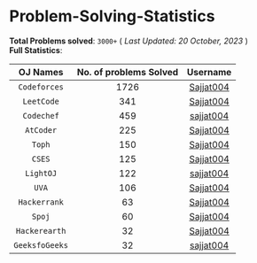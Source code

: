 # Problem-Solving-Statistics

**Total Problems solved**: `3000+`  ( *Last Updated: 20 October, 2023* ) <br>
**Full Statistics**:

| OJ Names         | No. of problems Solved  | Username         |
|:----------------:|:-----------------------:|:----------------:|
|`Codeforces`|1726|[Sajjat004](https://codeforces.com/profile/Sajjat004)|
|`LeetCode`|341|[Sajjat004](https://leetcode.com/Sajjat004/)|
|`Codechef`|459|[sajjat004](https://www.codechef.com/users/sajjat004)|
|`AtCoder`|225|[Sajjat004](https://atcoder.jp/users/Sajjat004)|
|`Toph`|150|[Sajjat004](https://toph.co/u/Sajjat004)|
|`CSES`|125|[Sajjat004](https://cses.fi/user/62271)|
|`LightOJ`|122|[sajjat004](https://lightoj.com/user/sajjat004)|
|`UVA`|106|[Sajjat004](https://onlinejudge.org/index.php?option=com_comprofiler&Itemid=3)|
|`Hackerrank`|63|[Sajjat004](https://www.hackerrank.com/Sajjat004)|
|`Spoj`|60|[Sajjat004](https://www.spoj.com/users/sajjat004/)|
|`Hackerearth`|32|[Sajjat004](https://www.hackerearth.com/@Sajjat004)|
|`GeeksfoGeeks`|32|[sajjat004](https://auth.geeksforgeeks.org/user/sajjat004/practice)|
